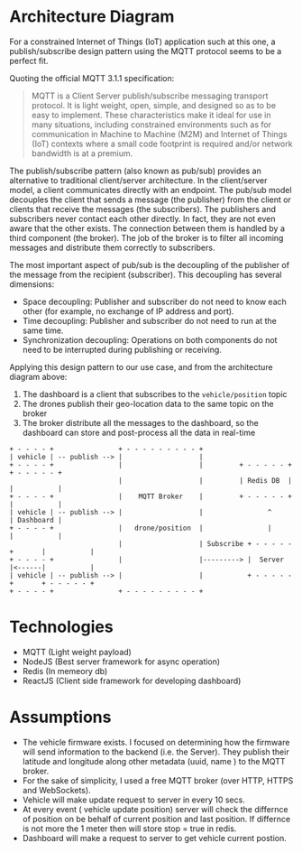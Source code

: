 # Architecture Diagram

For a constrained Internet of Things (IoT) application such at this one, a publish/subscribe design pattern using the MQTT protocol seems to be a perfect fit.

Quoting the official MQTT 3.1.1 specification:

> MQTT is a Client Server publish/subscribe messaging transport protocol. It is light weight, open, simple, and designed so as to be easy to implement. These characteristics make it ideal for use in many situations, including constrained environments such as for communication in Machine to Machine (M2M) and Internet of Things (IoT) contexts where a small code footprint is required and/or network bandwidth is at a premium.

The publish/subscribe pattern (also known as pub/sub) provides an alternative to traditional client/server architecture. In the client/server model, a client communicates directly with an endpoint. The pub/sub model decouples the client that sends a message (the publisher) from the client or clients that receive the messages (the subscribers). The publishers and subscribers never contact each other directly. In fact, they are not even aware that the other exists. The connection between them is handled by a third component (the broker). The job of the broker is to filter all incoming messages and distribute them correctly to subscribers.

The most important aspect of pub/sub is the decoupling of the publisher of the message from the recipient (subscriber). This decoupling has several dimensions:
- Space decoupling: Publisher and subscriber do not need to know each other (for example, no exchange of IP address and port).
- Time decoupling: Publisher and subscriber do not need to run at the same time.
- Synchronization decoupling: Operations on both components do not need to be interrupted during publishing or receiving.

Applying this design pattern to our use case, and from the architecture diagram above:
1. The dashboard is a client that subscribes to the `vehicle/position` topic
2. The drones publish their geo-location data to the same topic on the broker
3. The broker distribute all the messages to the dashboard, so the dashboard can store and post-process all the data in real-time

```
+ - - - - +                + - - - - - - - - - +        
| vehicle | -- publish --> |                   |       
+ - - - - +                |                   |         + - - - - - +         + - - - - - +
                           |                   |         | Redis DB  |         |           |
+ - - - - +                |    MQTT Broker    |         + - - - - - +         |           |
| vehicle | -- publish --> |                   |                ^              | Dashboard |
+ - - - - +                |   drone/position  |                |              |           |
                           |                   | Subscribe + - - - - - +       |           |
+ - - - - +                |                   |---------> |  Server   |<------|           |
| vehicle | -- publish --> |                   |           + - - - - - +       + - - - - - +
+ - - - - +                + - - - - - - - - - +
```

# Technologies 
- MQTT  (Light weight payload)
- NodeJS (Best server framework for async operation)
- Redis (In memeory db)
- ReactJS (Client side framework for developing dashboard)

# Assumptions
- The vehicle firmware exists. I focused on determining how the firmware will send information to the backend (i.e. the Server). They publish their latitude and longitude along other metadata (uuid, name ) to the MQTT broker.
- For the sake of simplicity, I used a free MQTT broker (over HTTP, HTTPS and WebSockets).
- Vehicle will make update request to server in every 10 secs.
- At every event ( vehicle update position) server will check the differnce of position on be behalf of current position and last position. If differnce is not more the 1 meter then will store stop = true in redis.
- Dashboard will make a request to server to get vehicle current postion. 

